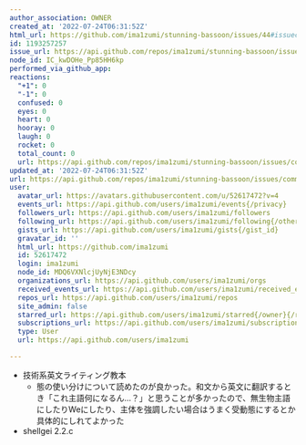 ```yaml
---
author_association: OWNER
created_at: '2022-07-24T06:31:52Z'
html_url: https://github.com/ima1zumi/stunning-bassoon/issues/44#issuecomment-1193257257
id: 1193257257
issue_url: https://api.github.com/repos/ima1zumi/stunning-bassoon/issues/44
node_id: IC_kwDOHe_Pp85HH6kp
performed_via_github_app: 
reactions:
  "+1": 0
  "-1": 0
  confused: 0
  eyes: 0
  heart: 0
  hooray: 0
  laugh: 0
  rocket: 0
  total_count: 0
  url: https://api.github.com/repos/ima1zumi/stunning-bassoon/issues/comments/1193257257/reactions
updated_at: '2022-07-24T06:31:52Z'
url: https://api.github.com/repos/ima1zumi/stunning-bassoon/issues/comments/1193257257
user:
  avatar_url: https://avatars.githubusercontent.com/u/52617472?v=4
  events_url: https://api.github.com/users/ima1zumi/events{/privacy}
  followers_url: https://api.github.com/users/ima1zumi/followers
  following_url: https://api.github.com/users/ima1zumi/following{/other_user}
  gists_url: https://api.github.com/users/ima1zumi/gists{/gist_id}
  gravatar_id: ''
  html_url: https://github.com/ima1zumi
  id: 52617472
  login: ima1zumi
  node_id: MDQ6VXNlcjUyNjE3NDcy
  organizations_url: https://api.github.com/users/ima1zumi/orgs
  received_events_url: https://api.github.com/users/ima1zumi/received_events
  repos_url: https://api.github.com/users/ima1zumi/repos
  site_admin: false
  starred_url: https://api.github.com/users/ima1zumi/starred{/owner}{/repo}
  subscriptions_url: https://api.github.com/users/ima1zumi/subscriptions
  type: User
  url: https://api.github.com/users/ima1zumi

---
```

- 技術系英文ライティング教本
    - 態の使い分けについて読めたのが良かった。和文から英文に翻訳するとき「これ主語何になるん…？」と思うことが多かったので、無生物主語にしたりWeにしたり、主体を強調したい場合はうまく受動態にするとか具体的にしれてよかった
- shellgei 2.2.c